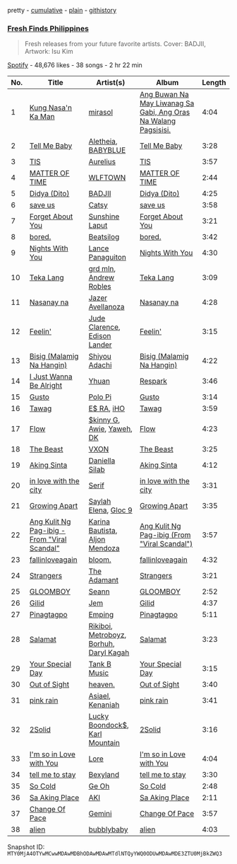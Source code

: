 pretty - [cumulative](/playlists/cumulative/37i9dQZF1DXd41OiKoLJY1.md) - [plain](/playlists/plain/37i9dQZF1DXd41OiKoLJY1) - [githistory](https://github.githistory.xyz/mackorone/spotify-playlist-archive/blob/main/playlists/plain/37i9dQZF1DXd41OiKoLJY1)

### [Fresh Finds Philippines](https://open.spotify.com/playlist/37i9dQZF1DXd41OiKoLJY1)

> Fresh releases from your future favorite artists\. Cover: BADJII, Artwork: Isu Kim

[Spotify](https://open.spotify.com/user/spotify) - 48,676 likes - 38 songs - 2 hr 22 min

| No. | Title | Artist(s) | Album | Length |
|---|---|---|---|---|
| 1 | [Kung Nasa'n Ka Man](https://open.spotify.com/track/4YQa1Ov5dO26UBiQ9HmicI) | [mirasol](https://open.spotify.com/artist/1EvvsCwJnJeYlEJeffzSAl) | [Ang Buwan Na May Liwanag Sa Gabi, Ang Oras Na Walang Pagsisisi.](https://open.spotify.com/album/0IcK8GvnXRU0PZYhyqzOIx) | 4:04 |
| 2 | [Tell Me Baby](https://open.spotify.com/track/7jR4zItqozVAZaip6kCHt4) | [Aletheia](https://open.spotify.com/artist/1Ap0hBSflWauIezlVvbWTL), [BABYBLUE](https://open.spotify.com/artist/0x42YctsSCMOPcgTgtKGKy) | [Tell Me Baby](https://open.spotify.com/album/42cJVE3fR75AvbfMWoOxso) | 3:28 |
| 3 | [TIS](https://open.spotify.com/track/4PNIqLc0NcG8Rek3XWNqXX) | [Aurelius](https://open.spotify.com/artist/2Sinzznmvm6x6UamDkSB2u) | [TIS](https://open.spotify.com/album/7vhXbNWW78775rKWL7scwt) | 3:57 |
| 4 | [MATTER OF TIME](https://open.spotify.com/track/5VDvv1yDvM9cS4DTu7NlkF) | [WLFTOWN](https://open.spotify.com/artist/65PIGJ98oayXEVcBnzZg9M) | [MATTER OF TIME](https://open.spotify.com/album/5h1hl0C2r5SDYmFmwOAaXQ) | 2:44 |
| 5 | [Didya \(Dito\)](https://open.spotify.com/track/7J01KSeyaeW69UkI8Y3YFR) | [BADJII](https://open.spotify.com/artist/1KwB8pLfMb8x9rT8KWPUvu) | [Didya \(Dito\)](https://open.spotify.com/album/5uNxhtkdjG6kDJat74lpA3) | 4:25 |
| 6 | [save us](https://open.spotify.com/track/1lXS3AAijfA1WD2DJWJH8r) | [Catsy](https://open.spotify.com/artist/7puLdMNFEkqkDUNJBdHifE) | [save us](https://open.spotify.com/album/4iEVo7WCX73CdhHjOorCgh) | 3:58 |
| 7 | [Forget About You](https://open.spotify.com/track/0tlBOMHdKqqoCppc2bKRoY) | [Sunshine Laput](https://open.spotify.com/artist/0yWy82qmLM3FybLtjSiOC5) | [Forget About You](https://open.spotify.com/album/6qrTsFqPoioJaHWi3A9LPd) | 3:21 |
| 8 | [bored.](https://open.spotify.com/track/4sGjqrd8BII3KoS9fB8TAl) | [Beatsilog](https://open.spotify.com/artist/6TZouLjmWgL00bVKZcxUM6) | [bored.](https://open.spotify.com/album/38DShZ2neHNkCopeUtr7a8) | 3:42 |
| 9 | [Nights With You](https://open.spotify.com/track/6Cl3R8YOQo2gSXIPMBsdAs) | [Lance Panaguiton](https://open.spotify.com/artist/07mIgkwmP4ECPEBEoCzaQQ) | [Nights With You](https://open.spotify.com/album/2j7LIpsC5RMyUFvOuf6b72) | 4:30 |
| 10 | [Teka Lang](https://open.spotify.com/track/4lF1uhLlSQKpZxRYvUM2ZS) | [grd mln](https://open.spotify.com/artist/0Z39OVFeQFS76u5GHCj1OY), [Andrew Robles](https://open.spotify.com/artist/6zgovb6XPS4Sy7XlK7sxgN) | [Teka Lang](https://open.spotify.com/album/6r1flkO4pqaKIY7oKy4Emu) | 3:09 |
| 11 | [Nasanay na](https://open.spotify.com/track/2Oz57aHbrcmM7aGVx1NgHy) | [Jazer Avellanoza](https://open.spotify.com/artist/41OnIaCVXF4VgKVueO5FMN) | [Nasanay na](https://open.spotify.com/album/7LQaKrnQkrrB2FmVvjXUzM) | 4:28 |
| 12 | [Feelin'](https://open.spotify.com/track/67kL7dEFAL6kxhsCZe6wPW) | [Jude Clarence](https://open.spotify.com/artist/5nSZoxGGJh9ckvokSXPjc2), [Edison Lander](https://open.spotify.com/artist/6EAZXro6I386rsiQ2eCzGj) | [Feelin'](https://open.spotify.com/album/57OxdsGukaP6bnx3oKaJIv) | 3:15 |
| 13 | [Bisig \(Malamig Na Hangin\)](https://open.spotify.com/track/4mm8NvCFteoH8BJTKXsxQY) | [Shiyou Adachi](https://open.spotify.com/artist/3iYTLx5iWHZbtKzpM4fJH3) | [Bisig \(Malamig Na Hangin\)](https://open.spotify.com/album/2Cxue3UsyyHM809KUqaSla) | 4:22 |
| 14 | [I Just Wanna Be Alright](https://open.spotify.com/track/4M0XbikasZcceSnMs3YQT7) | [Yhuan](https://open.spotify.com/artist/7CVEQQmlnj9MBPADgs2dzq) | [Respark](https://open.spotify.com/album/1FRbeGOjIjWw1fVbRcj0W5) | 3:46 |
| 15 | [Gusto](https://open.spotify.com/track/3qVdxOallW8CCUskmK3IIt) | [Polo Pi](https://open.spotify.com/artist/54tGnrGjbD4MBrAnBlx2f3) | [Gusto](https://open.spotify.com/album/1eOYJndqb0yVPCnZmgtlXE) | 3:14 |
| 16 | [Tawag](https://open.spotify.com/track/7wJPmNScI8Qbd8YbxetOQO) | [E$ RA](https://open.spotify.com/artist/6QuJbpyw6BIpTb1nkPHOET), [iHO](https://open.spotify.com/artist/1d9EAensleM1llhoC89OET) | [Tawag](https://open.spotify.com/album/6rYnzzwfZIoJsaoQKosbA3) | 3:59 |
| 17 | [Flow](https://open.spotify.com/track/7gx76iGAzo2YbTspYEKNVW) | [$kinny G](https://open.spotify.com/artist/18aTaCPklxEwS0SSpkPPvf), [Awie](https://open.spotify.com/artist/7o1cM5psPSV3rxsv9JwjDm), [Yaweh](https://open.spotify.com/artist/0VcuKzPLBhK5LDBzTIGRM4), [DK](https://open.spotify.com/artist/0zBTZiWtNFY4waysCHR2r6) | [Flow](https://open.spotify.com/album/2CzigDWYeybWge8rSEABkI) | 4:23 |
| 18 | [The Beast](https://open.spotify.com/track/40e9mNIqd4wLE3EiwPC3UL) | [VXON](https://open.spotify.com/artist/03jMNKZ7bfBuHdZUqeJyv7) | [The Beast](https://open.spotify.com/album/3flkYNv2VM7Mls9M9ww8HX) | 3:25 |
| 19 | [Aking Sinta](https://open.spotify.com/track/5OQWnquiRW11S8e1sng07f) | [Daniella Silab](https://open.spotify.com/artist/4psqJNcqOn0RtOzMbCXkV6) | [Aking Sinta](https://open.spotify.com/album/05hB3HHdCwjApDtfjtXw5f) | 4:12 |
| 20 | [in love with the city](https://open.spotify.com/track/5UsOLMPeAKi0Fbgzj4gqC0) | [Serif](https://open.spotify.com/artist/0HEonjJEXyvmEYH7yvcZo1) | [in love with the city](https://open.spotify.com/album/6TiFqnah7vUVpg2tlBlW9r) | 3:31 |
| 21 | [Growing Apart](https://open.spotify.com/track/0Smiba04qIDbOQuAnx0KuD) | [Saylah Elena](https://open.spotify.com/artist/58MQ8aZh5btpJe2lvZV04N), [Gloc 9](https://open.spotify.com/artist/7HJDRQAfEcFiARVehhM6qD) | [Growing Apart](https://open.spotify.com/album/22sbRySCfmq4iAULQrhPj1) | 3:35 |
| 22 | [Ang Kulit Ng Pag\-ibig \- From "Viral Scandal"](https://open.spotify.com/track/6yw1qxgUWJoOwHPduH4Jrv) | [Karina Bautista](https://open.spotify.com/artist/3QWVkBu2nEppjRZPKHDlSg), [Aljon Mendoza](https://open.spotify.com/artist/48wy0qEchZLaz4naYn4cbq) | [Ang Kulit Ng Pag\-ibig \(From "Viral Scandal"\)](https://open.spotify.com/album/4lJ5uNMWKJ58y6uyOfZgFW) | 3:57 |
| 23 | [fallinloveagain](https://open.spotify.com/track/72MaPXXgu0cC9FVeSmfDk2) | [bloom.](https://open.spotify.com/artist/6ZZW9harvNQqkzb43BDkam) | [fallinloveagain](https://open.spotify.com/album/4Yi2mg9hG9ijCtMn5iNHV0) | 4:32 |
| 24 | [Strangers](https://open.spotify.com/track/1S2hRQnqaCVKQQ5XXQkgQT) | [The Adamant](https://open.spotify.com/artist/4pNnLyS69VjdV0ZDll7oRS) | [Strangers](https://open.spotify.com/album/4mUHdFY8fuPNxZky9hqFIT) | 3:21 |
| 25 | [GLOOMBOY](https://open.spotify.com/track/3KgOwGJtvHbYgnccI10r8W) | [Seann](https://open.spotify.com/artist/6XhthTIap2KElvJdGRMh7K) | [GLOOMBOY](https://open.spotify.com/album/1y3V6s8Q2QLVmFklumzBrK) | 2:52 |
| 26 | [Gilid](https://open.spotify.com/track/3qdSNpFvZQXOOg2Rwjhk8e) | [Jem](https://open.spotify.com/artist/36ziRC0ZsbXzOLgn8q0C42) | [Gilid](https://open.spotify.com/album/6MeCpMdaSYUjWRWWdUvU8K) | 4:37 |
| 27 | [Pinagtagpo](https://open.spotify.com/track/1CvAQVnkGDGVo5oPMydC6N) | [Emping](https://open.spotify.com/artist/1jhx24T3Mf7OhUDt57Ouzw) | [Pinagtagpo](https://open.spotify.com/album/6aL7gj7BwERsyeGvoq63kj) | 5:11 |
| 28 | [Salamat](https://open.spotify.com/track/73IdoTMphQ3SDfernUxHAZ) | [Rikiboi](https://open.spotify.com/artist/26gSoXtC2XbGxRMqXW8jGe), [Metroboyz](https://open.spotify.com/artist/1hubGeUlmhPeJ16nUYhE4y), [Borhuh](https://open.spotify.com/artist/5mheAaS72JKiklL2CvvDnH), [Daryl Kagah](https://open.spotify.com/artist/3IwqLTK74WPjRxCfgqlltQ) | [Salamat](https://open.spotify.com/album/1N3FXsnHFs0DcsbdEoef0R) | 3:23 |
| 29 | [Your Special Day](https://open.spotify.com/track/4dZddqrwCcoUo3SgyZIKUO) | [Tank B Music](https://open.spotify.com/artist/2BYROy3YacI3iGwZHRamsU) | [Your Special Day](https://open.spotify.com/album/2KQTsHpVlbTJjwhpLM0qLD) | 3:15 |
| 30 | [Out of Sight](https://open.spotify.com/track/0i6xKBoEmesUdhYhdYpRCd) | [heaven.](https://open.spotify.com/artist/7LJ495XintkEpQT91bHKVK) | [Out of Sight](https://open.spotify.com/album/5TxToG7wW5i6TipvCoUMu6) | 3:40 |
| 31 | [pink rain](https://open.spotify.com/track/5BfFaaKKsG2lYVgxvyqGdU) | [Asiael](https://open.spotify.com/artist/0SXs6D8kpypCMlW6iOpL6u), [Kenaniah](https://open.spotify.com/artist/2owtRYReKCG1n2AAS5AcpS) | [pink rain](https://open.spotify.com/album/3GbyAIZ5kwqp94S7XVHO13) | 3:41 |
| 32 | [2Solid](https://open.spotify.com/track/0aMelp4KVUCeSGsE0vypA5) | [Lucky Boondock$](https://open.spotify.com/artist/24vTQMK6jBbIZ0yWISNs8H), [Karl Mountain](https://open.spotify.com/artist/4EmkYEVZCVRHvYFZRm0dDb) | [2Solid](https://open.spotify.com/album/2H5Il22VbMTpel1PrF5Ogq) | 3:16 |
| 33 | [I'm so in Love with You](https://open.spotify.com/track/4A6Wup6zfnxAQCKRpcL2nV) | [Lore](https://open.spotify.com/artist/60jmkHNDXxsRh4BbBBRydk) | [I'm so in Love with You](https://open.spotify.com/album/6TyuMqzvCLQQY0ZeI8gzCh) | 4:04 |
| 34 | [tell me to stay](https://open.spotify.com/track/49xTqSLKyoyyS5JgzoSzdd) | [Bexyland](https://open.spotify.com/artist/7vT0Fl4KIrRZwIEy8MWHYw) | [tell me to stay](https://open.spotify.com/album/0fyd7709B20ta1ZpXNDdJj) | 3:30 |
| 35 | [So Cold](https://open.spotify.com/track/0GnORmJRZV5OKyBTwEsuth) | [Ge Oh](https://open.spotify.com/artist/4RMheNWdrJTHkaqubkTw3Q) | [So Cold](https://open.spotify.com/album/0xVCpJLaJxUWUzQi9naKkC) | 2:48 |
| 36 | [Sa Aking Place](https://open.spotify.com/track/10ZJRFbAWrUDyC83HZJQPs) | [AKI](https://open.spotify.com/artist/5fHPCy4VGxzLkLG4drTrWG) | [Sa Aking Place](https://open.spotify.com/album/0etnXPNVtIRhvPwsNcb5Yl) | 2:11 |
| 37 | [Change Of Pace](https://open.spotify.com/track/7tbZEY50vnyHLKwxnYA918) | [Gemini](https://open.spotify.com/artist/3pn0EJZkmVCHSTfk5Y5m3g) | [Change Of Pace](https://open.spotify.com/album/2Gneb4KaqWcP90NXxO2shQ) | 3:57 |
| 38 | [alien](https://open.spotify.com/track/0260wMf41bV3EM1xXLcDWg) | [bubblybaby](https://open.spotify.com/artist/52aOQbuzcZD2HlBhlCsTGP) | [alien](https://open.spotify.com/album/4o5wUNCy1VYpXVxaLbMwMR) | 4:03 |

Snapshot ID: `MTY0MjA4OTYwMCwwMDAwMDBhODAwMDAwMTdlNTQyYWQ0ODUwMDAwMDE3ZTU0MjBkZWQ3`